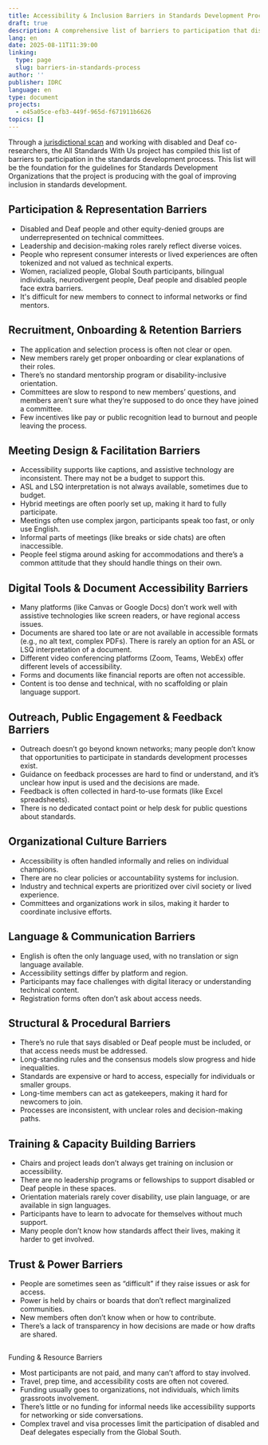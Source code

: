 ```yaml
---
title: Accessibility & Inclusion Barriers in Standards Development Processes
draft: true
description: A comprehensive list of barriers to participation that disabled and Deaf people encounter in the standards development process. This list will be the foundation for the guidelines for Standards Development Organizations that the All Standards With Us project is producing with the goal of improving inclusion in standards development.
lang: en
date: 2025-08-11T11:39:00
linking:
  type: page
  slug: barriers-in-standards-process
author: ''
publisher: IDRC
language: en
type: document
projects:
  - e45a05ce-efb3-449f-965d-f671911b6626
topics: []
---
```

Through a [jurisdictional scan](https://standards.inclusivedesign.ca/resources/jurisdictional-scan/) and working with disabled and Deaf co-researchers, the All Standards With Us project has compiled this list of barriers to participation in the standards development process. This list will be the foundation for the guidelines for Standards Development Organizations  that the project is producing with the goal of improving inclusion in standards development. 

## Participation & Representation Barriers

- Disabled and Deaf people and other equity-denied groups are underrepresented on technical committees.
- Leadership and decision-making roles rarely reflect diverse voices.
- People who represent consumer interests or lived experiences are often tokenized and not valued as technical experts.
- Women, racialized people, Global South participants, bilingual individuals, neurodivergent people, Deaf people and disabled people face extra barriers.
- It's difficult for new members to connect to informal networks or find mentors.

## Recruitment, Onboarding & Retention Barriers

- The application and selection process is often not clear or open.
- New members rarely get proper onboarding or clear explanations of their roles.
- There’s no standard mentorship program or disability-inclusive orientation.
- Committees are slow to respond to new members’ questions, and members aren’t sure what they’re supposed to do once they have joined a committee.
- Few incentives like pay or public recognition lead to burnout and people leaving the process.

## Meeting Design & Facilitation Barriers

- Accessibility supports like captions, and assistive technology are inconsistent. There may not be a budget to support this.
- ASL and LSQ interpretation is not always available, sometimes due to budget. 
- Hybrid meetings are often poorly set up, making it hard to fully participate.
- Meetings often use complex jargon, participants speak too fast, or only use English.
- Informal parts of meetings (like breaks or side chats) are often inaccessible.
- People feel stigma around asking for accommodations and there’s a common attitude that they should handle things on their own.

## Digital Tools & Document Accessibility Barriers

- Many platforms (like Canvas or Google Docs) don’t work well with assistive technologies like screen readers, or have regional access issues.
- Documents are shared too late or are not available in accessible formats (e.g., no alt text, complex PDFs). There is rarely an option for an ASL or LSQ interpretation of a document.
- Different video conferencing platforms (Zoom, Teams, WebEx) offer different levels of accessibility.
- Forms and documents like financial reports are often not accessible.
- Content is too dense and technical, with no scaffolding or plain language support.

## Outreach, Public Engagement & Feedback Barriers

- Outreach doesn’t go beyond known networks; many people don’t know that opportunities to participate in standards development processes exist.
- Guidance on feedback processes are hard to find or understand, and it’s unclear how input is used and the decisions are made.
- Feedback is often collected in hard-to-use formats (like Excel spreadsheets).
- There is no dedicated contact point or help desk for public questions about standards.

## Organizational Culture Barriers

- Accessibility is often handled informally and relies on individual champions.
- There are no clear policies or accountability systems for inclusion.
- Industry and technical experts are prioritized over civil society or lived experience.
- Committees and organizations work in silos, making it harder to coordinate inclusive efforts.

## Language & Communication Barriers

- English is often the only language used, with no translation or sign language available.
- Accessibility settings differ by platform and region.
- Participants may face challenges with digital literacy or understanding technical content.
- Registration forms often don’t ask about access needs.

## Structural & Procedural Barriers

- There’s no rule that says disabled or Deaf people must be included, or that access needs must be addressed.
- Long-standing rules and the consensus models slow progress and hide inequalities.
- Standards are expensive or hard to access, especially for individuals or smaller groups.
- Long-time members can act as gatekeepers, making it hard for newcomers to join.
- Processes are inconsistent, with unclear roles and decision-making paths.

## Training & Capacity Building Barriers

- Chairs and project leads don’t always get training on inclusion or accessibility.
- There are no leadership programs or fellowships to support disabled or Deaf people in these spaces.
- Orientation materials rarely cover disability, use plain language, or are available in sign languages.
- Participants have to learn to advocate for themselves without much support.
- Many people don’t know how standards affect their lives, making it harder to get involved.

## Trust & Power Barriers

- People are sometimes seen as “difficult” if they raise issues or ask for access.
- Power is held by chairs or boards that don’t reflect marginalized communities.
- New members often don’t know when or how to contribute.
- There’s a lack of transparency in how decisions are made or how drafts are shared.

## 

Funding & Resource Barriers

- Most participants are not paid, and many can’t afford to stay involved.
- Travel, prep time, and accessibility costs are often not covered.
- Funding usually goes to organizations, not individuals, which limits grassroots involvement.
- There’s little or no funding for informal needs like accessibility supports for networking or side conversations.
- Complex travel and visa processes limit the participation of disabled and Deaf delegates especially from the Global South.

